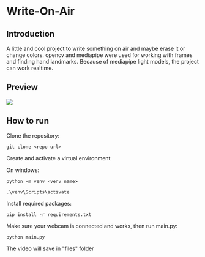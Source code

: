 # Write-On-Air
## Introduction
A little and cool project to write something on air and maybe erase it or change colors.
opencv and mediapipe were used for working with frames and finding hand landmarks. Because of
mediapipe light models, the project can work realtime.

## Preview
<div align="left">
  <img src="https://github.com/MustafaLotfi/Write-On-Air/blob/main/docs/images/preview.gif">
</div>

## How to run
Clone the repository:

`git clone <repo url>`

Create and activate a virtual environment

On windows:

`python -m venv <venv name>`

`.\venv\Scripts\activate`

Install required packages:

`pip install -r requirements.txt`

Make sure your webcam is connected and works, then run main.py:

`python main.py`

The video will save in "files" folder
